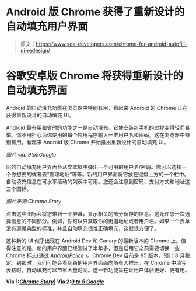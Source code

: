 # Android 版 Chrome 获得了重新设计的自动填充用户界面

> 原文：<https://www.xda-developers.com/chrome-for-android-autofill-ui-redesign/>

# 谷歌安卓版 Chrome 将获得重新设计的自动填充界面

Android 的自动填充功能在浏览器中特别有用，看起来 Android 的 Chrome 正在获得重新设计的自动填充 UI。

Android 最有用和省时的功能之一是自动填充。它使安装新手机的过程变得轻而易举。你不用担心为你使用的每个应用程序输入一堆用户名和密码。这在浏览器中特别有用，看起来 Android 版 Chrome 开始推出重新设计的自动填充 UI。

*图片 via: 9to5Google*

旧的自动填充用户界面会从文本框中弹出一个可用的用户名/密码。你可以选择一个你想要的或者去“管理地址”等等。新的用户界面将它放在键盘上方的一个栏中。自动填充信息在可水平滚动的列表中可用。您还会注意到密码、支付方式和地址这三个图标。

*图片来源:Chrome Story*

点击这些图标会将您带到一个屏幕，显示相关的部分保存的信息。这允许您一次选择信息的不同部分。例如，你可以只获取你的街道地址或者用户名。如果一个表单没有遵循典型的标准，并且自动填充很难正确填充，这就很方便了。

这种新的 UI 似乎出现在 Android Dev 和 Canary 的最新版本的 Chrome 上。值得注意的是，新的用户界面已经测试了半年多，但是启用它之前需要切换一些 Chrome 标志(通过 [*AndroidPolice*](https://www.androidpolice.com/2019/11/10/chrome-new-autofill-suggestion-interface-passwords-addresses-credit-cards/) )。Chrome Dev 目前是 85 版本，预计 8 月稳定。到那时，我们可能会看到新的用户界面面向所有人推出。在 Chrome 中填写表格时，自动填充可以节省大量时间。这一新功能旨在让用户体验更好、更有用。

**Via 1:*[Chrome Story](https://www.chromestory.com/2020/06/android-autofill/)*| Via 2:[*9 to 5 Google*](https://9to5google.com/2020/06/08/chrome-android-autofill-bar/)**